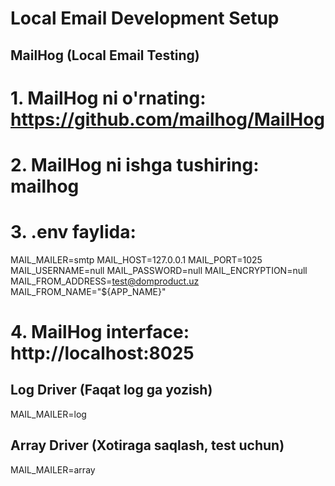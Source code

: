 # Local Email Development Setup

## MailHog (Local Email Testing)
# 1. MailHog ni o'rnating: https://github.com/mailhog/MailHog
# 2. MailHog ni ishga tushiring: mailhog
# 3. .env faylida:

MAIL_MAILER=smtp
MAIL_HOST=127.0.0.1
MAIL_PORT=1025
MAIL_USERNAME=null
MAIL_PASSWORD=null
MAIL_ENCRYPTION=null
MAIL_FROM_ADDRESS=test@domproduct.uz
MAIL_FROM_NAME="${APP_NAME}"

# 4. MailHog interface: http://localhost:8025

## Log Driver (Faqat log ga yozish)
MAIL_MAILER=log

## Array Driver (Xotiraga saqlash, test uchun)
MAIL_MAILER=array
